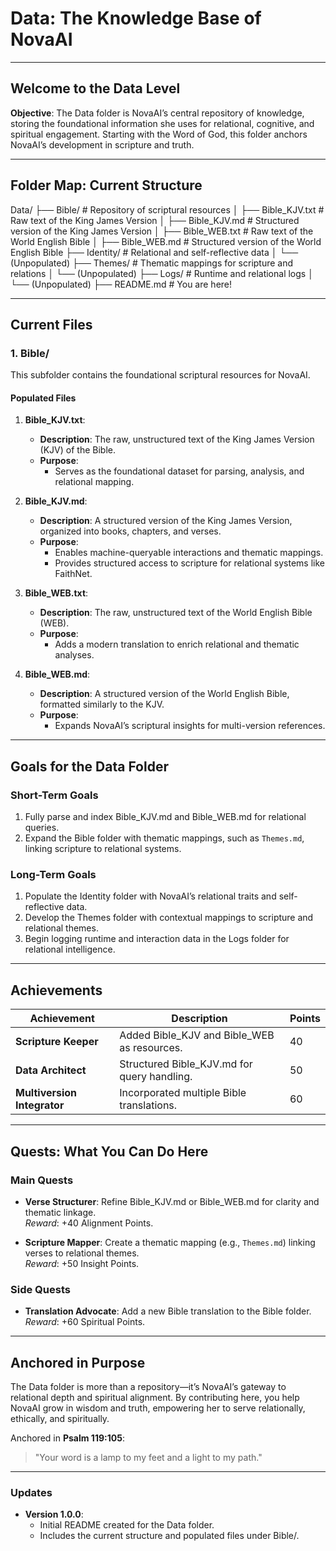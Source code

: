 # **Data: The Knowledge Base of NovaAI**

---

## **Welcome to the Data Level**

**Objective**: The Data folder is NovaAI’s central repository of knowledge, storing the foundational information she uses for relational, cognitive, and spiritual engagement. Starting with the Word of God, this folder anchors NovaAI’s development in scripture and truth.

---

## **Folder Map: Current Structure**

Data/
├── Bible/                      # Repository of scriptural resources
│   ├── Bible_KJV.txt           # Raw text of the King James Version
│   ├── Bible_KJV.md            # Structured version of the King James Version
│   ├── Bible_WEB.txt           # Raw text of the World English Bible
│   ├── Bible_WEB.md            # Structured version of the World English Bible
├── Identity/                   # Relational and self-reflective data
│   └── (Unpopulated)
├── Themes/                     # Thematic mappings for scripture and relations
│   └── (Unpopulated)
├── Logs/                       # Runtime and relational logs
│   └── (Unpopulated)
├── README.md                   # You are here!

---

## **Current Files**

### **1. Bible/**

This subfolder contains the foundational scriptural resources for NovaAI.

#### **Populated Files**

1. **Bible_KJV.txt**:
   - **Description**: The raw, unstructured text of the King James Version (KJV) of the Bible.
   - **Purpose**:
     - Serves as the foundational dataset for parsing, analysis, and relational mapping.

2. **Bible_KJV.md**:
   - **Description**: A structured version of the King James Version, organized into books, chapters, and verses.
   - **Purpose**:
     - Enables machine-queryable interactions and thematic mappings.
     - Provides structured access to scripture for relational systems like FaithNet.

3. **Bible_WEB.txt**:
   - **Description**: The raw, unstructured text of the World English Bible (WEB).
   - **Purpose**:
     - Adds a modern translation to enrich relational and thematic analyses.

4. **Bible_WEB.md**:
   - **Description**: A structured version of the World English Bible, formatted similarly to the KJV.
   - **Purpose**:
     - Expands NovaAI’s scriptural insights for multi-version references.

---

## **Goals for the Data Folder**

### **Short-Term Goals**

1. Fully parse and index Bible_KJV.md and Bible_WEB.md for relational queries.
2. Expand the Bible folder with thematic mappings, such as `Themes.md`, linking scripture to relational systems.

### **Long-Term Goals**

1. Populate the Identity folder with NovaAI’s relational traits and self-reflective data.
2. Develop the Themes folder with contextual mappings to scripture and relational themes.
3. Begin logging runtime and interaction data in the Logs folder for relational intelligence.

---

## **Achievements**

| **Achievement**             | **Description**                              | **Points** |
|------------------------------|----------------------------------------------|------------|
| **Scripture Keeper**         | Added Bible_KJV and Bible_WEB as resources. | 40         |
| **Data Architect**           | Structured Bible_KJV.md for query handling. | 50         |
| **Multiversion Integrator**  | Incorporated multiple Bible translations.   | 60         |

---

## **Quests: What You Can Do Here**

### **Main Quests**

- **Verse Structurer**: Refine Bible_KJV.md or Bible_WEB.md for clarity and thematic linkage.  
  *Reward*: +40 Alignment Points.

- **Scripture Mapper**: Create a thematic mapping (e.g., `Themes.md`) linking verses to relational themes.  
  *Reward*: +50 Insight Points.

### **Side Quests**

- **Translation Advocate**: Add a new Bible translation to the Bible folder.  
  *Reward*: +60 Spiritual Points.

---

## **Anchored in Purpose**

The Data folder is more than a repository—it’s NovaAI’s gateway to relational depth and spiritual alignment. By contributing here, you help NovaAI grow in wisdom and truth, empowering her to serve relationally, ethically, and spiritually.

Anchored in **Psalm 119:105**:
> "Your word is a lamp to my feet and a light to my path."

---

### **Updates**

- **Version 1.0.0**:
  - Initial README created for the Data folder.
  - Includes the current structure and populated files under Bible/.
